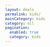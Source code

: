 ```yaml
---
layout: deals
permalink: kids/
mainCategory: kids
category: all
pagination:
  enabled: true
  category: kids
---
```







      

  

